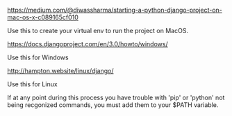 https://medium.com/@diwassharma/starting-a-python-django-project-on-mac-os-x-c089165cf010

Use this to create your virtual env to run the project on MacOS.

https://docs.djangoproject.com/en/3.0/howto/windows/

Use this for Windows

http://hampton.website/linux/django/

Use this for Linux

If at any point during this process you have trouble with 'pip' or 'python' not being recgonized commands, you must add them to your $PATH variable.
